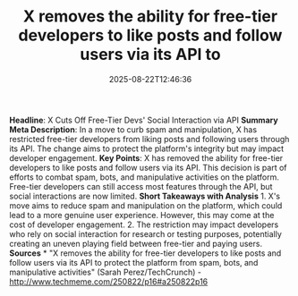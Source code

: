 ﻿---
title: "X removes the ability for free-tier developers to like posts and follow users via its API to "
date: "2025-08-22T12:46:36"
category: "Markets"
summary: ""
slug: "x-removes-the-ability-for-freetier-developers-to-like-posts-"
source_urls:
  - ""
seo:
  title: "X removes the ability for free-tier developers to like posts and follow users via its API to  | Hash n Hedge"
  description: ""
  keywords: ["news", "markets", "brief"]
---
**Headline**: X Cuts Off Free-Tier Devs' Social Interaction via API  **Summary Meta Description**: In a move to curb spam and manipulation, X has restricted free-tier developers from liking posts and following users through its API. The change aims to protect the platform's integrity but may impact developer engagement.  **Key Points**:   X has removed the ability for free-tier developers to like posts and follow users via its API.  This decision is part of efforts to combat spam, bots, and manipulative activities on the platform.  Free-tier developers can still access most features through the API, but social interactions are now limited.  **Short Takeaways with Analysis**  1. X's move aims to reduce spam and manipulation on the platform, which could lead to a more genuine user experience. However, this may come at the cost of developer engagement. 2. The restriction may impact developers who rely on social interaction for research or testing purposes, potentially creating an uneven playing field between free-tier and paying users.  **Sources**  * "X removes the ability for free-tier developers to like posts and follow users via its API to protect the platform from spam, bots, and manipulative activities" (Sarah Perez/TechCrunch) - http://www.techmeme.com/250822/p16#a250822p16